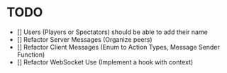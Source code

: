 # TODO

- [] Users (Players or Spectators) should be able to add their name
- [] Refactor Server Messages (Organize peers)
- [] Refactor Client Messages (Enum to Action Types, Message Sender Function)
- [] Refactor WebSocket Use (Implement a hook with context)